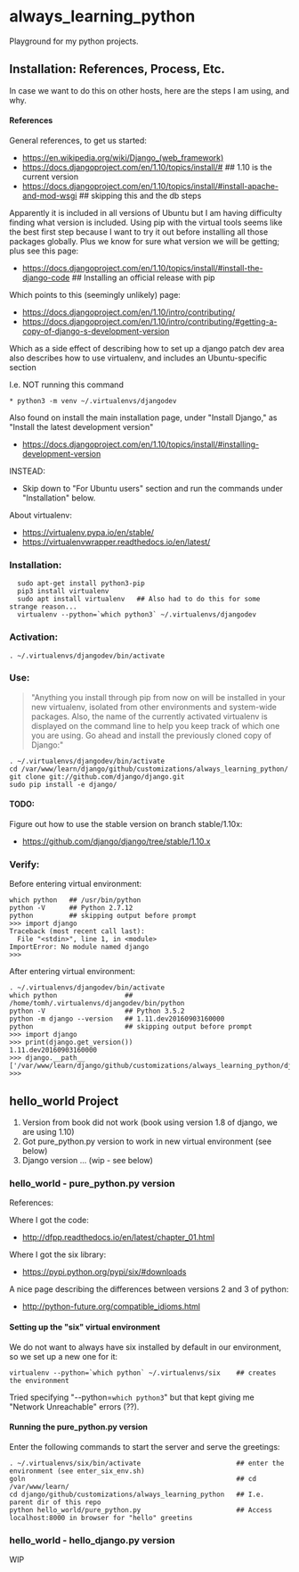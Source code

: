 
# always_learning_python

Playground for my python projects.

## Installation: References, Process, Etc.

In case we want to do this on other hosts, here are the steps I am using, and why.

#### References

General references, to get us started:

* https://en.wikipedia.org/wiki/Django_(web_framework)
* https://docs.djangoproject.com/en/1.10/topics/install/#                              ## 1.10 is the current version
* https://docs.djangoproject.com/en/1.10/topics/install/#install-apache-and-mod-wsgi   ## skipping this and the db steps

Apparently it is included in all versions of Ubuntu but I am having difficulty finding
what version is included.  Using pip with the virtual tools seems like the best first
step because I want to try it out before installing all those packages globally.
Plus we know for sure what version we will be getting; plus see this page:

* https://docs.djangoproject.com/en/1.10/topics/install/#install-the-django-code       ## Installing an official release with pip

Which points to this (seemingly unlikely) page:

* https://docs.djangoproject.com/en/1.10/intro/contributing/
* https://docs.djangoproject.com/en/1.10/intro/contributing/#getting-a-copy-of-django-s-development-version

Which as a side effect of describing how to set up a django patch dev area also
describes how to use virtualenv, and includes an Ubuntu-specific section

I.e. NOT running this command

```
* python3 -m venv ~/.virtualenvs/djangodev
```

Also found on install the main installation page, under "Install Django," as "Install the latest development version"

* https://docs.djangoproject.com/en/1.10/topics/install/#installing-development-version

INSTEAD:

* Skip down to "For Ubuntu users" section and run the commands under "Installation" below.

About virtualenv:

* https://virtualenv.pypa.io/en/stable/
* https://virtualenvwrapper.readthedocs.io/en/latest/

### Installation:

```
  sudo apt-get install python3-pip
  pip3 install virtualenv
  sudo apt install virtualenv   ## Also had to do this for some strange reason...
  virtualenv --python=`which python3` ~/.virtualenvs/djangodev
```

### Activation:

```
. ~/.virtualenvs/djangodev/bin/activate
```

### Use:

> "Anything you install through pip from now on will be installed in your new virtualenv, isolated from other environments and system-wide packages. Also, the name of the currently activated virtualenv is displayed on the command line to help you keep track of which one you are using. Go ahead and install the previously cloned copy of Django:"

```
. ~/.virtualenvs/djangodev/bin/activate
cd /var/www/learn/django/github/customizations/always_learning_python/
git clone git://github.com/django/django.git
sudo pip install -e django/
```

#### TODO:

Figure out how to use the stable version on branch stable/1.10x:

* https://github.com/django/django/tree/stable/1.10.x


### Verify:

Before entering virtual environment:

```
which python   ## /usr/bin/python
python -V      ## Python 2.7.12
python         ## skipping output before prompt
>>> import django
Traceback (most recent call last):
  File "<stdin>", line 1, in <module>
ImportError: No module named django
>>>
```

After entering virtual environment:

```
. ~/.virtualenvs/djangodev/bin/activate
which python                 ## /home/tomh/.virtualenvs/djangodev/bin/python
python -V                    ## Python 3.5.2
python -m django --version   ## 1.11.dev20160903160000
python                       ## skipping output before prompt
>>> import django
>>> print(django.get_version())
1.11.dev20160903160000
>>> django.__path__
['/var/www/learn/django/github/customizations/always_learning_python/django/django']
>>>

```

## hello_world Project

1. Version from book did not work (book using version 1.8 of django, we are using 1.10)
2. Got pure_python.py version to work in new virtual environment (see below)
3. Django version ... (wip - see below)

### hello_world - pure_python.py version

References:

Where I got the code:

* http://dfpp.readthedocs.io/en/latest/chapter_01.html

Where I got the six library:

* https://pypi.python.org/pypi/six/#downloads

A nice page describing the differences between versions 2 and 3 of python:

* http://python-future.org/compatible_idioms.html

#### Setting up the "six" virtual environment

We do not want to always have six installed by default in our environment, so we set up a new one for it:

```
virtualenv --python=`which python` ~/.virtualenvs/six    ## creates the environment
```

Tried specifying "--python=`which python3`" but that kept giving me "Network Unreachable" errors (??).

#### Running the pure_python.py version

Enter the following commands to start the server and serve the greetings:

```
. ~/.virtualenvs/six/bin/activate                        ## enter the environment (see enter_six_env.sh)
goln                                                     ## cd /var/www/learn/
cd django/github/customizations/always_learning_python   ## I.e. parent dir of this repo
python hello_world/pure_python.py                        ## Access localhost:8000 in browser for "hello" greetins

```

### hello_world - hello_django.py version

WIP

